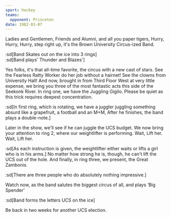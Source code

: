 ```yaml
---
sport: hockey
teams:
  opponent: Princeton
date: 1982-03-07
---
```


Ladies and Gentlemen, Friends and Alumni, and all you paper tigers, Hurry, Hurry, Hurry, step right up, it's the Brown University Circus-ized Band.

:sd[Band Skates out on the ice into 3 rings]\
:sd[Band plays' Thunder and Blazes']

Yes folks, it's that all-time favorite, the circus with a new cast of stars. See the Fearless Ratty Worker do her job without a hairnet! See the clowns from University Hall! And now, brought in from Third Floor West at very little expense, we bring you three of the most fantastic acts this side of the Seekonk River. In ring one, we have the Juggling Gigilo. Please be quiet as this trick requires deepest concentration.

:sd[In first ring, which is rotating, we have a juggler juggling something absurd like a grapefruit, a football and an M+M, After he finishes, the band plays a double-note.]

Later in the show, we'll see if he can juggle the UCS budget. We now bring your attention to ring 2, where our weightlifter is performing. Wait, Lift her. Wait, Lift her.

:sd[As each instruction is given, the weightlifter either waits or lifts a girl who is in his arms.] No matter how strong he is, though, he can't lift the UCS out of the hole. And finally, in ring three, we present, the Great Zambonis.

:sd[There are three people who do absolutely nothing impressive.]

Watch now, as the band salutes the biggest circus of all, and plays ‘Big Spender'

:sd[Band forms the letters UCS on the ice]

Be back in two weeks for another UCS election.
